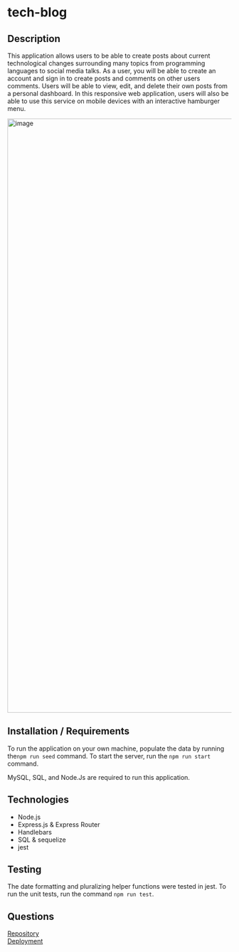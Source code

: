 # tech-blog

## Description
This application allows users to be able to create posts about current technological changes surrounding many topics from programming languages to social media talks. As a user, you will be able to create an account and sign in to create posts and comments on other users comments. Users will be able to view, edit, and delete their own posts from a personal dashboard. In this responsive web application, users will also be able to use this service on mobile devices with an interactive hamburger menu.

<img width="1336" alt="image" src="https://user-images.githubusercontent.com/86696492/197830780-b81fed9b-7c72-43a0-ad65-c41d3121d117.png">


## Installation / Requirements
To run the application on your own machine, populate the data by running the`npm run seed` command. To start the server, run the `npm run start` command.

MySQL, SQL, and Node.Js are required to run this application.

## Technologies
* Node.js
* Express.js  & Express Router
* Handlebars
* SQL & sequelize
* jest

## Testing
The date formatting and pluralizing helper functions were tested in jest. To run the unit tests, run the command `npm run test`.

## Questions
[Repository](https://github.com/nicolalenee/tech-blog)  
[Deployment](http://nicola-tech-blog.herokuapp.com/)

